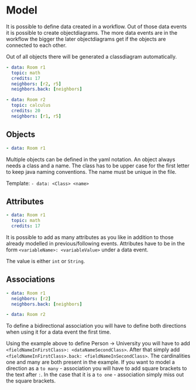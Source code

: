 # Model
It is possible to define data created in a workflow. Out of those data events it is possible to create
objectdiagrams. The more data events are in the workflow the bigger the later objectdiagrams get if the objects
are connected to each other.

Out of all objects there will be generated a classdiagram automatically.

```yaml
- data: Room r1
  topic: math
  credits: 17
  neighbors: [r2, r5]
  neighbors.back: [neighbors]

- data: Room r2
  topic: calculus
  credits: 20
  neighbors: [r1, r5]
```

## Objects
```yaml
- data: Room r1
```

Multiple objects can be defined in the yaml notation. An object always needs a class and a name.
The class has to be upper case for the first letter to keep java naming conventions.
The name must be unique in the file.

Template: `- data: <Class> <name>`

## Attributes
```yaml
- data: Room r1
  topic: math
  credits: 17
```

It is possible to add as many attributes as you like in addition to those already modelled in previous/following events.
Attributes have to be in the form `<variableName>: <variableValue>` under a data event.

The value is either `int` or `String`.

## Associations
```yaml
- data: Room r1
  neighbors: [r2]
  neighbors.back: [neighbors]

- data: Room r2
```
To define a bidirectional association you will have to define both directions when using it for a data event the first time.

Using the example above to define Person -> University you will have to add `<fieldNameInFirstClass>: <dataNameSecondClass>`.
After that simply add `<fieldNameInFirstClass>.back: <fieldNameInSecondClass>`.
The cardinalities one and many are both present in the example.
If you want to model a direction as a `to many` - association you will have to add square brackets to the text after `:`.
In the case that it is a `to one` - association simply miss out the square brackets.

